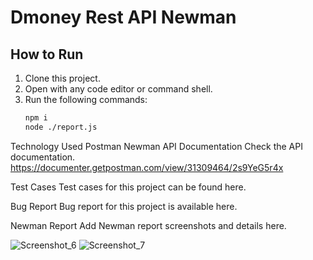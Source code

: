 # Dmoney Rest API Newman

## How to Run

1. Clone this project.
2. Open with any code editor or command shell.
3. Run the following commands:
   ```bash
   npm i
   node ./report.js
Technology Used
Postman
Newman
API Documentation
Check the API documentation.
https://documenter.getpostman.com/view/31309464/2s9YeG5r4x


Test Cases
Test cases for this project can be found here.

Bug Report
Bug report for this project is available here.

Newman Report
Add Newman report screenshots and details here.

![Screenshot_6](https://github.com/ashraf4343/Dmoney-api-transaction-test-with-newman/assets/24635317/d58247a1-a351-4da6-9b4f-331b8f9320af)
![Screenshot_7](https://github.com/ashraf4343/Dmoney-api-transaction-test-with-newman/assets/24635317/0417575b-8690-4baa-9ed1-beb4b3e29fa8)

